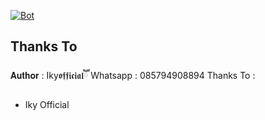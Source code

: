 [![Bot](https://img.shields.io/badge/Iky%20Whatsapp-25D366?style=for-the-badge&logo=whatsapp&logoColor=white)](https://wa.me/6285794908894)


## Thanks To

𝐀𝐮𝐭𝐡𝐨𝐫 : Iky𝖔𝖋𝖋𝖎𝖈𝖎𝖆𝖑ཽ
Whatsapp : 085794908894
Thanks To : 
- Iky Official